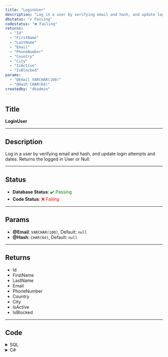 ```yaml
---
title: "LoginUser"
description: "Log in a user by verifying email and hash, and update login attempts and dates. Returns the logged in User or Null."
dbstatus: "✔️ Passing"
codestatus: "❌ Failing"
returns: 
  - "Id"
  - "FirstName"
  - "LastName"
  - "Email"
  - "PhoneNumber"
  - "Country"
  - "City"
  - "IsActive"
  - "IsBlocked"
params: 
  - "@Email VARCHAR(100)"
  - "@Hash CHAR(64)"
createdby: "dbadmin"
---
```


## Title
**LoginUser**

---

## Description
Log in a user by verifying email and hash, and update login attempts and dates. Returns the logged in User or Null.

---

## Status
- **Database Status**: <span style="color: green;">✔️ Passing</span>
- **Code Status**: <span style="color: red;">❌ Failing</span>

---

## Params
- **@Email**: `VARCHAR(100)`, Default: `null`
- **@Hash**: `CHAR(64)`, Default: `null`

---


## Returns
- Id
- FirstName
- LastName
- Email
- PhoneNumber
- Country
- City
- IsActive
- IsBlocked

---

## Code

<details>
<summary>SQL</summary>

~~~~sql
CREATE PROCEDURE [dbo].[LoginUser]
    @Email VARCHAR(100),
    @Hash CHAR(64)
AS
BEGIN
    SET NOCOUNT ON;

    DECLARE @UserId INT;
    DECLARE @CurrentDateTime DATETIME2 = GETUTCDATE();
    
    -- Check if the email and hash match
    SELECT @UserId = u.Id
    FROM [dbo].[User] u
    INNER JOIN [dbo].[UserDetails] ud ON u.Id = ud.UserId
    WHERE u.Email = @Email AND ud.Hash = @Hash AND u.IsArchived = 0;

    IF @UserId IS NOT NULL
    BEGIN
        -- Update the login success details
        UPDATE [dbo].[UserDetails]
        SET LastLoginDate = @CurrentDateTime,
            LastLoginAttempt = @CurrentDateTime,
            FailedLoginAttemptsCount = 0
        WHERE UserId = @UserId;

        SELECT 
            u.Id,
            u.FirstName,
            u.LastName,sql
            u.Email,
            u.PhoneNumber,
            u.Country,
            u.City,
            u.IsActive,
            u.IsBlocked
        FROM [dbo].[User] u
        WHERE u.Id = @UserId AND u.IsArchived = 0;
    END
    ELSE
    BEGIN
        -- Update the login failure details
        UPDATE [dbo].[UserDetails]
        SET LastLoginAttempt = @CurrentDateTime,
            FailedLoginAttemptsCount = FailedLoginAttemptsCount + 1
        WHERE EXISTS (SELECT 1 FROM [dbo].[User] u
                      INNER JOIN [dbo].[UserDetails] ud ON u.Id = ud.UserId
                      WHERE u.Email = @Email);

    END
END;
GO
~~~~
</details>


<details>
<summary>C#</summary>

~~~~cs
using System;
using System.Data;
using System.Data.SqlClient;

public User? LoginUser(string email, string hash)
{
    User user = null;

    using SqlConnection conn = new SqlConnection("conn_string")

    SqlCommand cmd = new SqlCommand("[dbo].[LoginUser]", conn)
    cmd.CommandType = CommandType.StoredProcedure;
    cmd.Parameters.AddWithValue("@Email", email);
    cmd.Parameters.AddWithValue("@Hash", hash);

    conn.Open();
    SqlDataReader reader = cmd.ExecuteReader()

    if (reader.Read())
    {
        user = new User
        {
            Id = reader.GetInt32(0),
            FirstName = reader.GetString(1),
            LastName = reader.GetString(2),
            Email = reader.GetString(3),
            PhoneNumber = reader.GetString(4),
            Country = reader.GetString(5),
            City = reader.GetString(6),
            IsActive = reader.GetBoolean(7),
            IsBlocked = reader.GetBoolean(8)
        };
    }

    return user;
}
~~~~
</details>


